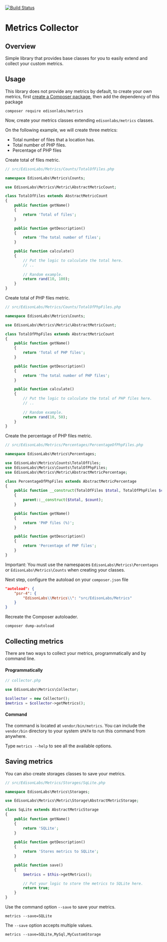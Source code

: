 [![Build Status](https://travis-ci.com/EdisonLabs/metrics.svg?branch=1.x)](https://travis-ci.com/EdisonLabs/metrics)

# Metrics Collector

## Overview
Simple library that provides base classes for you to easily extend and collect your custom metrics.

## Usage

This library does not provide any metrics by default, to create your own metrics, first [create a Composer package](https://getcomposer.org/doc/01-basic-usage.md), then add the dependency of this package

```
composer require edisonlabs/metrics
```

Now, create your metrics classes extending `edisonlabs/metrics` classes. 

On the following example, we will create three metrics:
- Total number of files that a location has.
- Total number of PHP files.
- Percentage of PHP files

Create total of files metric.
```php
// src/EdisonLabs/Metrics/Counts/TotalOfFiles.php

namespace EdisonLabs\Metrics\Counts;

use EdisonLabs\Metrics\Metric\AbstractMetricCount;

class TotalOfFiles extends AbstractMetricCount
{
    public function getName()
    {
        return 'Total of files';
    }

    public function getDescription()
    {
        return 'The total number of files';
    }

    public function calculate()
    {
        // Put the logic to calculate the total here.
        // ..
        
        // Random example.
        return rand(10, 100);
    }
}
```

Create total of PHP files metric.
```php
// src/EdisonLabs/Metrics/Counts/TotalOfPhpFiles.php

namespace EdisonLabs\Metrics\Counts;

use EdisonLabs\Metrics\Metric\AbstractMetricCount;

class TotalOfPhpFiles extends AbstractMetricCount
{
    public function getName()
    {
        return 'Total of PHP files';
    }

    public function getDescription()
    {
        return 'The total number of PHP files';
    }

    public function calculate()
    {
        // Put the logic to calculate the total of PHP files here.
        // ..
        
        // Random example.
        return rand(10, 50);
    }
}
```

Create the percentage of PHP files metric.
```php
// src/EdisonLabs/Metrics/Percentages/PercentageOfPhpFiles.php

namespace EdisonLabs\Metrics\Percentages;

use EdisonLabs\Metrics\Counts\TotalOfFiles;
use EdisonLabs\Metrics\Counts\TotalOfPhpFiles;
use EdisonLabs\Metrics\Metric\AbstractMetricPercentage;

class PercentageOfPhpFiles extends AbstractMetricPercentage
{
    public function __construct(TotalOfFiles $total, TotalOfPhpFiles $count)
    {
        parent::__construct($total, $count);
    }

    public function getName()
    {
        return 'PHP files (%)';
    }

    public function getDescription()
    {
        return 'Percentage of PHP files';
    }
}
```

Important: You must use the namespaces `EdisonLabs\Metrics\Percentages` or `EdisonLabs\Metrics\Counts` when creating your classes.

Next step, configure the autoload on your `composer.json` file
```json
"autoload": {
    "psr-4": {
        "EdisonLabs\\Metrics\\": "src/EdisonLabs/Metrics"
    }
}
```

Recreate the Composer autoloader.
```
composer dump-autoload
```

## Collecting metrics

There are two ways to collect your metrics, programmatically and by command line.

 #### Programmatically
 ```php
 // collector.php
 
use EdisonLabs\Metrics\Collector;

$collector = new Collector();
$metrics = $collector->getMetrics();
```
 
#### Command

The command is located at `vendor/bin/metrics`. You can include the `vendor/bin` directory to your system `$PATH` to run this command from anywhere.

Type `metrics --help` to see all the available options.

## Saving metrics
You can also create storages classes to save your metrics.

```php
// src/EdisonLabs/Metrics/Storages/SqLite.php

namespace EdisonLabs\Metrics\Storages;

use EdisonLabs\Metrics\Metric\Storage\AbstractMetricStorage;

class SqLite extends AbstractMetricStorage
{
    public function getName()
    {
        return 'SQLite';
    }
    
    public function getDescription()
    {
        return 'Stores metrics to SQLite';
    }

    public function save()
    {
        $metrics = $this->getMetrics();

        // Put your logic to store the metrics to SQLite here.
        return true;
    }
}
```

Use the command option `--save` to save your metrics.
```
metrics --save=SQLite
```

The `--save` option accepts multiple values.
```
metrics --save=SQLite,MySql,MyCustomStorage
```

